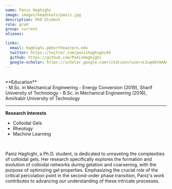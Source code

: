 ```yaml
---
name: Paniz Haghighi
image: images/headshots/paniz.jpg
description: PhD Student
role: grad
group: current
aliases:

links:
  email: haghighi.p@northeastern.edu
  twitter: https://twitter.com/panizhaghighi94
  github: https://github.com/PanizHaghighi
  google-scholar: https://scholar.google.com/citations?user=LSuqU6YAAAAJ&hl=en
---
```

<br>
**Education**
<br>
- M.Sc. in Mechanical Engineering - Energy Conversion (2019), Sharif University of Technology
- B.Sc. in Mechanical Engineering (2016), Amirkabir University of Technology
<br>
<hr>

**Research Interests**
<br>
- Colloidal Gels
- Rheology
- Machine Learning
<br>

Paniz Haghighi, a Ph.D. student, is dedicated to unraveling the complexities of colloidal gels. Her research specifically explores the formation and evolution of colloidal networks during gelation and coarsening, with the purpose of optimizing gel properties. Emphasizing the crucial role of the critical percolation point in the second-order phase transition, Paniz's work contributes to advancing our understanding of these intricate processes.

